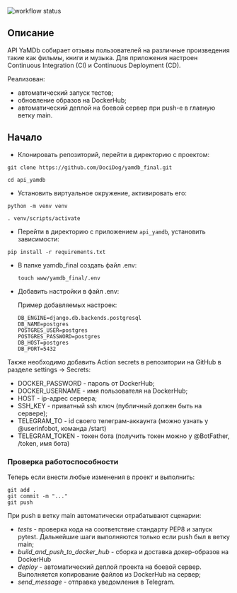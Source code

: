 ![workflow status](https://github.com/DociDog/yamdb_final/actions/workflows/yamdb_workflow.yml/badge.svg)

## Описание
API YaMDb собирает отзывы пользователей на различные произведения такие как
фильмы, книги и музыка. Для приложения настроен Continuous Integration (CI) и
Continuous Deployment (CD).

Реализован:
* автоматический запуск тестов;
* обновление образов на DockerHub;
* автоматический деплой на боевой сервер при push-е в главную ветку main.

## Начало

* Клонировать репозиторий, перейти в директорию с проектом:
```
git clone https://github.com/DociDog/yamdb_final.git
```
```
cd api_yamdb
```

* Установить виртуальное окружение, активировать его:
```
python -m venv venv
```
```
. venv/scripts/activate
```

* Перейти в директорию с приложением ```api_yamdb```, установить зависимости:
```
pip install -r requirements.txt
```

* В папке yamdb_final создать файл .env:
    ```
    touch www/yamdb_final/.env
    ```

* Добавить настройки в файл .env:

    Пример добавляемых настроек:
    ```
    DB_ENGINE=django.db.backends.postgresql
    DB_NAME=postgres
    POSTGRES_USER=postgres
    POSTGRES_PASSWORD=postgres
    DB_HOST=postgres
    DB_PORT=5432
    ```

Также необходимо добавить Action secrets в репозитории на GitHub в разделе settings -> Secrets:
* DOCKER_PASSWORD - пароль от DockerHub;
* DOCKER_USERNAME - имя пользователя на DockerHub;
* HOST - ip-адрес сервера;
* SSH_KEY - приватный ssh ключ (публичный должен быть на сервере);
* TELEGRAM_TO - id своего телеграм-аккаунта (можно узнать у @userinfobot, команда /start)
* TELEGRAM_TOKEN - токен бота (получить токен можно у @BotFather, /token, имя бота)

### Проверка работоспособности

Теперь если внести любые изменения в проект и выполнить:
```
git add .
git commit -m "..."
git push
```
При push в ветку main автоматически отрабатывают сценарии:
* *tests* - проверка кода на соответствие стандарту PEP8 и запуск pytest.
Дальнейшие шаги выполняются только если push был в ветку main;
* *build_and_push_to_docker_hub* - сборка и доставка докер-образов на DockerHub
* *deploy* - автоматический деплой проекта на боевой сервер. Выполняется
копирование файлов из DockerHub на сервер;
* *send_message* - отправка уведомления в Telegram.
